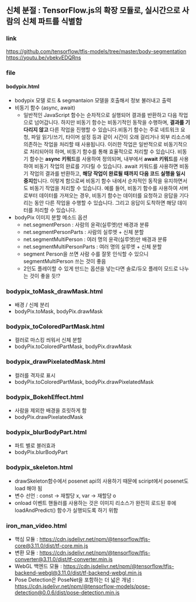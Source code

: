 ## **신체 분절** : TensorFlow.js의 확장 모듈로, 실시간으로 사람의 신체 파트를 식별함

### link
https://github.com/tensorflow/tfjs-models/tree/master/body-segmentation
https://youtu.be/vbekvEDQRns

### file
#### bodypix.html
- bodypix 모델 로드 & segmantaion 모델을 호출해서 정보 불러내고 출력
- 비동기 함수 (async, await)
    - 일반적인 JavaScript 함수는 순차적으로 실행되어 결과를 반환하고 다음 작업으로 넘어갑니다. 하지만 비동기 함수는 비동기적인 동작을 수행하며, **결과를 기다리지 않고** 다른 작업을 진행할 수 있습니다.비동기 함수는 주로 네트워크 요청, 파일 읽기/쓰기, 타이머 설정 등과 같이 시간이 오래 걸리거나 외부 리소스에 의존하는 작업을 처리할 때 사용됩니다. 이러한 작업은 일반적으로 비동기적으로 처리되어야 하며, 비동기 함수를 통해 효율적으로 처리할 수 있습니다. 비동기 함수는 **async 키워드**를 사용하여 정의되며, 내부에서 **await 키워드**를 사용하여 비동기 작업의 완료를 기다릴 수 있습니다. await 키워드를 사용하면 비동기 작업의 결과를 반환하고, **해당 작업이 완료될 때까지 다음 코드 실행을 일시 중지**합니다. 이렇게 함으로써 비동기 함수 내에서 순차적인 동작을 유지하면서도 비동기 작업을 처리할 수 있습니다. 예를 들어, 비동기 함수를 사용하여 서버로부터 데이터를 가져오는 경우, 비동기 함수는 데이터를 요청하고 응답을 기다리는 동안 다른 작업을 수행할 수 있습니다. 그리고 응답이 도착하면 해당 데이터를 처리할 수 있습니다.
- bodyPix 이미지 분할 메소드 옵션
    - net.segmentPerson : 사람의 윤곽(실루엣)만 배경과 분류
    - net.segmentPersonParts : 사람의 실루엣 + 신체 분할
    - net.segmentMultiPerson : 여러 명의 윤곽(실루엣)만 배경과 분류
    - net.segmentMultiPersonParts : 여러 명의 실루엣 + 신체 분할
    - segment Person을 쓰면 사람 수를 잘못 인식할 수 있으니 segmentMultiPerson 쓰는 것이 좋음
    - 2인도 플레이할 수 있게 만드는 옵션을 넣는다면 솔로/듀오 플레이 모드로 나누는 것이 좋을 듯!?

### bodypix_toMask_drawMask.html
- 배경 / 신체 분리
- bodyPix.toMask, bodyPix.drawMask

### bodypix_toColoredPartMask.html
- 컬러로 마스킹 씌워서 신체 분할
- bodyPix.toColoredPartMask, bodyPix.drawMask

### bodypix_drawPixelatedMask.html
- 컬러를 격자로 표시
- bodyPix.toColoredPartMask, bodyPix.drawPixelatedMask

### bodypix_BokehEffect.html
- 사람을 제외한 배경을 흐릿하게 함
- bodyPix.drawPixelatedMask

### bodypix_blurBodyPart.html
- 파트 별로 블러효과
- bodyPix.blurBodyPart

### bodypix_skeleton.html
- drawSkeleton함수에서 posenet api의 사용하기 때문에 sciript에서 posenet도 load 해야 됨
- 변수 선언 : const -> 재할당 x, var -> 재할당 o
- onload 이벤트 핸들러를 사용하는 것은 이미지 리소스가 완전히 로드된 후에 loadAndPredict() 함수가 실행되도록 하기 위함

### iron_man_video.html
- 핵심 모듈 : https://cdn.jsdelivr.net/npm/@tensorflow/tfjs-core@3.11.0/dist/tf-core.min.js
- 변환 모듈 : https://cdn.jsdelivr.net/npm/@tensorflow/tfjs-converter@3.11.0/dist/tf-converter.min.js
- WebGL 백엔드 모듈 : https://cdn.jsdelivr.net/npm/@tensorflow/tfjs-backend-webgl@3.11.0/dist/tf-backend-webgl.min.js
- Pose Detection은 PoseNet을 포함하는 더 넓은 개념 : https://cdn.jsdelivr.net/npm/@tensorflow-models/pose-detection@0.0.6/dist/pose-detection.min.js
